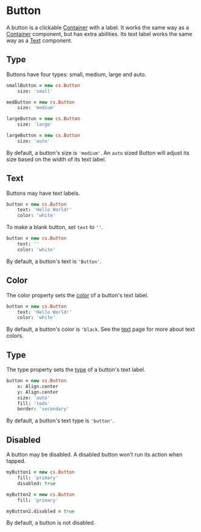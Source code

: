 # Button

A button is a clickable [Container](container.md) with a label. It works the same way as a [Container](container.md) component, but has extra abilities. Its text label works the same way as a [Text](text.md) component.

## Type

Buttons have four types: small, medium, large and auto.

```coffeescript
smallButton = new cs.Button
	size: 'small'

medButton = new cs.Button
	size: 'medium'

largeButton = new cs.Button
	size: 'large'

largeButton = new cs.Button
	size: 'auto'
```

By default, a button's size is `'medium'`. An `auto` sized Button will adjust its size based on the width of its text label.

## Text

Buttons may have text labels.

```coffeescript
button = new cs.Button
	text: 'Hello World!'
	color: 'white'
```

To make a blank button, set `text` to `''`.

```coffeescript
button = new cs.Button
	text: ''
	color: 'white'
```

By default, a button's text is `'Button'`. 

## Color

The color property sets the [color](colors.md) of a button's text label.

```coffeescript
button = new cs.Button
	text: 'Hello World!'
	color: 'white'
```

By default, a button's color is `'black`. See the [text](text.md) page for more about text colors.

## Type

The type property sets the [type](text.md) of a button's text label. 

```coffeescript
button = new cs.Button
	x: Align.center
	y: Align.center
	size: 'auto'
	fill: 'todo'
	border: 'secondary'
```

By default, a button's text type is `'button'`.

## Disabled

A button may be disabled. A disabled button won't run its action when tapped.

```coffeescript
myButton1 = new cs.Button
	fill: 'primary'
	disabled: true

myButton2 = new cs.Button
	fill: 'primary'

myButton2.disabled = true
```

By default, a button is not disabled.